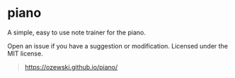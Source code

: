 # piano

A simple, easy to use note trainer for the piano.

Open an issue if you have a suggestion or modification. Licensed under the MIT license.

> https://ozewski.github.io/piano/
> 
